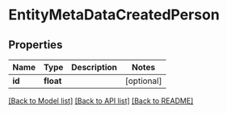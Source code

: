 # EntityMetaDataCreatedPerson

## Properties
Name | Type | Description | Notes
------------ | ------------- | ------------- | -------------
**id** | **float** |  | [optional] 

[[Back to Model list]](../../README.md#documentation-for-models) [[Back to API list]](../../README.md#documentation-for-api-endpoints) [[Back to README]](../../README.md)

